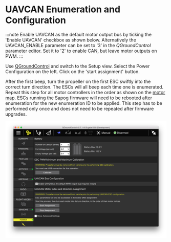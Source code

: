 # UAVCAN Enumeration and Configuration

:::note
Enable UAVCAN as the default motor output bus by ticking the 'Enable UAVCAN' checkbox as shown below.
Alternatively the UAVCAN_ENABLE parameter can be set to '3' in the *QGroundControl* parameter editor.
Set it to '2' to enable CAN, but leave motor outputs on PWM.
:::

Use [QGroundControl](../qgc/README.md) and switch to the Setup view. Select the Power Configuration on the left. Click on the 'start assignment' button.

After the first beep, turn the propeller on the first ESC swiftly into the correct turn direction. The ESCs will all beep each time one is enumerated. Repeat this step for all motor controllers in the order as shown on the [motor map](../airframes/airframe_reference.md). ESCs running the Sapog firmware will need to be rebooted after enumeration for the new enumeration ID to be applied. This step has to be performed only once and does not need to be repeated after firmware upgrades.

![UAVCAN Enumeration Controls (bottom right of image)](../../assets/uavcan/uavcan_qgc_setup.png)
